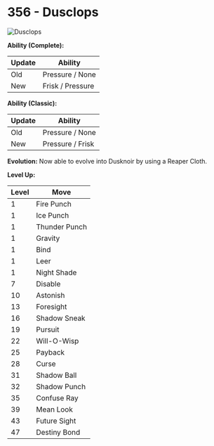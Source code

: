 # 356 - Dusclops
![][356]

**Ability (Complete):**

Update | Ability
---    | ---
Old    | Pressure / None
New    | Frisk / Pressure

**Ability (Classic):**

Update | Ability
---    | ---
Old    | Pressure / None
New    | Pressure / Frisk

**Evolution:**
Now able to evolve into Dusknoir by using a Reaper Cloth.

**Level Up:**

Level | Move
---   | ---
  1   | Fire Punch
  1   | Ice Punch
  1   | Thunder Punch
  1   | Gravity
  1   | Bind
  1   | Leer
  1   | Night Shade
  7   | Disable
 10   | Astonish
 13   | Foresight
 16   | Shadow Sneak
 19   | Pursuit
 22   | Will-O-Wisp
 25   | Payback
 28   | Curse
 31   | Shadow Ball
 32   | Shadow Punch
 35   | Confuse Ray
 39   | Mean Look
 43   | Future Sight
 47   | Destiny Bond



[356]: https://raw.githubusercontent.com/PokeAPI/sprites/master/sprites/pokemon/356.png "Dusclops"
